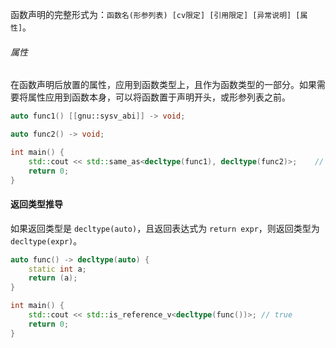函数声明的完整形式为：`函数名(形参列表) [cv限定] [引用限定] [异常说明] [属性]`。

###### 属性
在函数声明后放置的属性，应用到函数类型上，且作为函数类型的一部分。如果需要将属性应用到函数本身，可以将函数置于声明开头，或形参列表之前。
```cpp
auto func1() [[gnu::sysv_abi]] -> void;

auto func2() -> void;

int main() {
    std::cout << std::same_as<decltype(func1), decltype(func2)>;    // false
    return 0;
}
```

#### 返回类型推导
如果返回类型是 `decltype(auto)`，且返回表达式为 `return expr`，则返回类型为 `decltype(expr)`。
```cpp
auto func() -> decltype(auto) {
    static int a;
    return (a);
}

int main() {
    std::cout << std::is_reference_v<decltype(func())>; // true
    return 0;
}
```